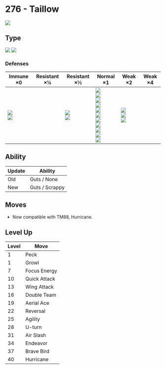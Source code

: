 # 276 - Taillow
![][276]

## Type

![][normal]  ![][flying]

### Defenses

Immune ×0                      | Resistant ×¼ | Resistant ×½                | Normal ×1                                                                                                                                                                   | Weak ×2                                      | Weak ×4 | 
---                            | ---          | ---                         | ---                                                                                                                                                                         | ---                                          | ---     | 
![][ground]<br> ![][ghost]<br> |              | ![][bug]<br> ![][grass]<br> | ![][normal]<br> ![][fighting]<br> ![][flying]<br> ![][poison]<br> ![][steel]<br> ![][fire]<br> ![][water]<br> ![][psychic]<br> ![][dragon]<br> ![][dark]<br> ![][fairy]<br> | ![][rock]<br> ![][electric]<br> ![][ice]<br> |         | 

## Ability

Update | Ability        | 
---    | ---            | 
Old    | Guts / None    | 
New    | Guts / Scrappy | 

## Moves

 - Now compatible with TM88, Hurricane.

## Level Up

Level | Move         | 
---   | ---          | 
1     | Peck         | 
1     | Growl        | 
7     | Focus Energy | 
10    | Quick Attack | 
13    | Wing Attack  | 
16    | Double Team  | 
19    | Aerial Ace   | 
22    | Reversal     | 
25    | Agility      | 
28    | U-turn       | 
31    | Air Slash    | 
34    | Endeavor     | 
37    | Brave Bird   | 
40    | Hurricane    | 

[276]: ../img/pokemon/276.png
[normal]: ../img/types/normal.png
[fire]: ../img/types/fire.png
[fighting]: ../img/types/fighting.png
[water]: ../img/types/water.png
[flying]: ../img/types/flying.png
[grass]: ../img/types/grass.png
[poison]: ../img/types/poison.png
[electric]: ../img/types/electric.png
[ground]: ../img/types/ground.png
[psychic]: ../img/types/psychic.png
[rock]: ../img/types/rock.png
[ice]: ../img/types/ice.png
[bug]: ../img/types/bug.png
[dragon]: ../img/types/dragon.png
[ghost]: ../img/types/ghost.png
[dark]: ../img/types/dark.png
[steel]: ../img/types/steel.png
[fairy]: ../img/types/fairy.png
